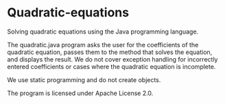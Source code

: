 # Quadratic-equations

Solving quadratic equations using the Java programming language. 

The quadratic.java program asks the user for the coefficients 
of the quadratic equation, passes them to the method that solves 
the equation, and displays the result. We do not cover exception 
handling for incorrectly entered coefficients or cases where 
the quadratic equation is incomplete. 

We use static programming and do not create objects. 

The program is licensed under Apache License 2.0.


